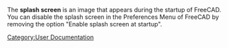  The **splash screen** is an image that appears during the startup of FreeCAD. You can disable the splash screen in the Preferences Menu of FreeCAD by removing the option \"Enable splash screen at startup\".

[Category:User Documentation](Category:User_Documentation.md)
